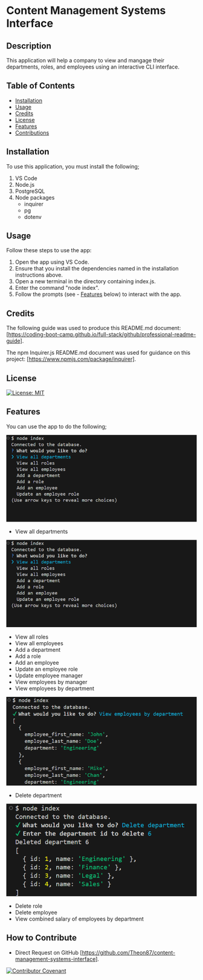 # Content Management Systems Interface

## Description

This application will help a company to view and mangage their departments, roles, and employees using an interactive CLI interface.  


## Table of Contents

- [Installation](#installation)
- [Usage](#usage)
- [Credits](#credits)
- [License](#license)
- [Features](#features)
- [Contributions](#how-to-contribute)

## Installation

To use this application, you must install the following;

1) VS Code
2) Node.js
3) PostgreSQL
4) Node packages
    - inquirer
    - pg
    - dotenv

## Usage

Follow these steps to use the app:

1) Open the app using VS Code.
2) Ensure that you install the dependencies named in the installation instructions above.
3) Open a new terminal in the directory containing index.js.
4) Enter the command "node index".
5) Follow the prompts (see - [Features](#features) below) to interact with the app.

## Credits

The following guide was used to produce this README.md document: [https://coding-boot-camp.github.io/full-stack/github/professional-readme-guide].

The npm Inquirer.js README.md document was used for guidance on this project: [https://www.npmjs.com/package/inquirer].

## License

[![License: MIT](https://img.shields.io/badge/License-MIT-yellow.svg)](https://opensource.org/licenses/MIT)

## Features

You can use the app to do the following;

![Initial Prompt Options](assets/images/first_prompts.png)

- View all departments


![View Departments](assets/images/first_prompts.png)


- View all roles
- View all employees
- Add a department
- Add a role
- Add an employee
- Update an employee role
- Update employee manager
- View employees by manager
- View employees by department


![View Employees by Department](assets/images/view_employees_by_department.png)


- Delete department


![Delete Departments](assets/images/delete_departments.png)


- Delete role
- Delete employee
- View combined salary of employees by department


## How to Contribute

- Direct Request on GitHub [https://github.com/Theon87/content-management-systems-interface].

[![Contributor Covenant](https://img.shields.io/badge/Contributor%20Covenant-2.1-4baaaa.svg)](code_of_conduct.md)
